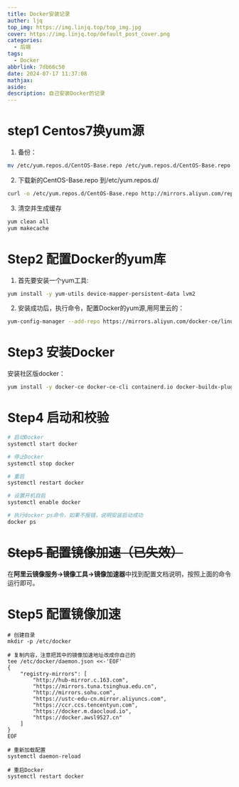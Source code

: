 ```yaml
---
title: Docker安装记录
auther: ljq
top_img: https://img.linjq.top/top_img.jpg
cover: https://img.linjq.top/default_post_cover.png
categories:
  - 后端
tags:
  - Docker
abbrlink: 7db66c50
date: 2024-07-17 11:37:08
mathjax: 
aside: 
description: 自己安装Docker的记录
---
```

# step1 Centos7换yum源
1. 备份：
```Bash
mv /etc/yum.repos.d/CentOS-Base.repo /etc/yum.repos.d/CentOS-Base.repo.backup
```
2. 下载新的CentOS-Base.repo 到/etc/yum.repos.d/
```Bash
curl -o /etc/yum.repos.d/CentOS-Base.repo http://mirrors.aliyun.com/repo/Centos-7.repo
```
3. 清空并生成缓存
```Bash
yum clean all
yum makecache
```
# Step2 配置Docker的yum库
1. 首先要安装一个yum工具:
 ```Bash
yum install -y yum-utils device-mapper-persistent-data lvm2
```
2. 安装成功后，执行命令，配置Docker的yum源,用阿里云的：
```Bash
yum-config-manager --add-repo https://mirrors.aliyun.com/docker-ce/linux/centos/docker-ce.repo
```
# Step3 安装Docker
安装社区版docker：
```Bash
yum install -y docker-ce docker-ce-cli containerd.io docker-buildx-plugin docker-compose-plugin
```

# Step4 启动和校验
```Bash
# 启动Docker
systemctl start docker

# 停止Docker
systemctl stop docker

# 重启
systemctl restart docker

# 设置开机自启
systemctl enable docker

# 执行docker ps命令，如果不报错，说明安装启动成功
docker ps
```
# ~~Step5 配置镜像加速（已失效）~~
在**阿里云镜像服务->镜像工具->镜像加速器**中找到配置文档说明，按照上面的命令运行即可。
# Step5 配置镜像加速
```
# 创建目录
mkdir -p /etc/docker

# 复制内容，注意把其中的镜像加速地址改成你自己的
tee /etc/docker/daemon.json <<-'EOF'
{
    "registry-mirrors": [
        "http://hub-mirror.c.163.com",
        "https://mirrors.tuna.tsinghua.edu.cn",
        "http://mirrors.sohu.com",
        "https://ustc-edu-cn.mirror.aliyuncs.com",
        "https://ccr.ccs.tencentyun.com",
        "https://docker.m.daocloud.io",
        "https://docker.awsl9527.cn"
    ]
}
EOF

# 重新加载配置
systemctl daemon-reload

# 重启Docker
systemctl restart docker
```